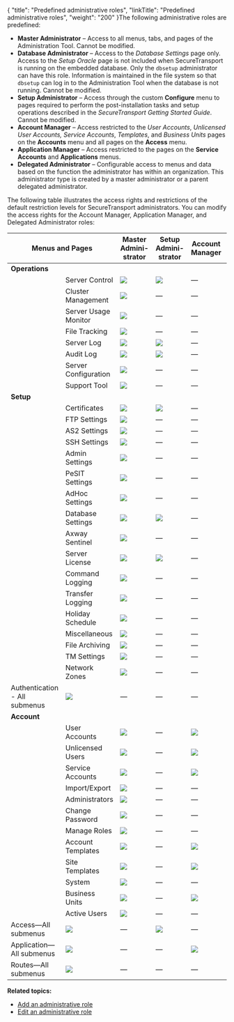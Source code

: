 {
    "title": "Predefined administrative roles",
    "linkTitle": "Predefined administrative roles",
    "weight": "200"
}The following administrative roles are predefined:

-   **Master Administrator** – Access to all menus, tabs, and pages of the Administration Tool. Cannot be modified.
-   **Database Administrator** – Access to the *Database Settings* page only. Access to the *Setup Oracle* page is not included when <span class="mc-variable axway_variables.Component_Short_Name variable">SecureTransport</span> is running on the embedded database. Only the `dbsetup` administrator can have this role. Information is maintained in the file system so that `dbsetup` can log in to the Administration Tool when the database is not running. Cannot be modified.
-   **Setup Administrator** – Access through the custom **Configure** menu to pages required to perform the post-installation tasks and setup operations described in the <span class="redirect_st_gs" cshid="gs" data-version="5.3.5">*<span class="mc-variable axway_variables.Component_Short_Name variable">SecureTransport</span> Getting Started Guide*</span>. Cannot be modified.
-   **Account Manager** – Access restricted to the *User Accounts*, **Unlicensed User Accounts*, Service Accounts*, *Templates*, and *Business Units* pages on the **Accounts** menu and all pages on the **Access** menu.
-   **Application Manager** – Access restricted to the pages on the **Service Accounts** and **Applications** menus.
-   **Delegated Administrator** – Configurable access to menus and data based on the function the administrator has within an organization. This administrator type is created by a master administrator or a parent delegated administrator.

The following table illustrates the access rights and restrictions of the default restriction levels for <span class="mc-variable axway_variables.Component_Short_Name variable">SecureTransport</span> administrators. You can modify the access rights for the Account Manager, Application Manager, and Delegated Administrator roles:

<table>
   <thead>
      <tr>
<th colspan="2" class="HeadE-Column1-Header1">Menus and Pages         </th>
<th style="text-align: center;" class="HeadE-Column1-Header1">Master<br />
Admini-<br />
strator         </th>
<th style="text-align: center;" class="HeadE-Column1-Header1">Setup<br />
Admini-<br />
strator         </th>
<th style="text-align: center;" class="HeadE-Column1-Header1">Account<br />
Manager         </th>
<th style="text-align: center;" class="HeadE-Column1-Header1">Applica-<br />
tion<br />
Manager         </th>
<th style="text-align: center;" class="HeadD-Column1-Header1">Delegated<br />
Admini-<br />
strator         </th>
      </tr>
   </thead>
   <tbody>
      <tr>
         <td><strong>Operations</strong>         </td>
         <td>          </td>
         <td>          </td>
         <td>          </td>
         <td>          </td>
         <td>         </td>
      </tr>
      <tr>
         <td>          </td>
         <td>Server Control         </td>
         <td><img src="/Images/SecureTransport/Checkmark_10x9.png" />         </td>
         <td><img src="/Images/SecureTransport/Checkmark_11x10.png" />         </td>
         <td>—         </td>
         <td>—         </td>
         <td>—         </td>
      </tr>
      <tr>
         <td>          </td>
         <td>Cluster Management         </td>
         <td><img src="/Images/SecureTransport/Checkmark_11x10.png" />         </td>
         <td>—         </td>
         <td>—         </td>
         <td>—         </td>
         <td>—         </td>
      </tr>
      <tr>
         <td>          </td>
         <td>Server Usage Monitor         </td>
         <td><img src="/Images/SecureTransport/Checkmark_11x10.png" />         </td>
         <td>—         </td>
         <td>—         </td>
         <td>—         </td>
         <td>—         </td>
      </tr>
      <tr>
         <td>          </td>
         <td>File Tracking         </td>
         <td><img src="/Images/SecureTransport/Checkmark_11x10.png" />         </td>
         <td>—         </td>
         <td>—         </td>
         <td>—         </td>
         <td><img src="/Images/SecureTransport/Checkmark_11x10.png" />         </td>
      </tr>
      <tr>
         <td>          </td>
         <td>Server Log         </td>
         <td><img src="/Images/SecureTransport/Checkmark_11x10.png" />         </td>
         <td><img src="/Images/SecureTransport/Checkmark_11x10.png" />         </td>
         <td>—         </td>
         <td>—         </td>
         <td>—         </td>
      </tr>
      <tr>
         <td>          </td>
         <td>Audit Log         </td>
         <td><img src="/Images/SecureTransport/Checkmark_11x10.png" />         </td>
         <td><img src="/Images/SecureTransport/Checkmark_11x10.png" />         </td>
         <td>—         </td>
         <td>—         </td>
         <td><img src="/Images/SecureTransport/Checkmark_12x11.png" />         </td>
      </tr>
      <tr>
         <td>          </td>
         <td>Server Configuration         </td>
         <td><img src="/Images/SecureTransport/Checkmark_11x10.png" />         </td>
         <td>—         </td>
         <td>—         </td>
         <td>—         </td>
         <td>—         </td>
      </tr>
      <tr>
         <td>          </td>
         <td>Support Tool         </td>
         <td><img src="/Images/SecureTransport/Checkmark_11x10.png" />         </td>
         <td>—         </td>
         <td>—         </td>
         <td>—         </td>
         <td>—         </td>
      </tr>
      <tr>
         <td><strong>Setup</strong>         </td>
         <td>          </td>
         <td>          </td>
         <td>          </td>
         <td>          </td>
         <td>         </td>
      </tr>
      <tr>
         <td>          </td>
         <td>Certificates         </td>
         <td><img src="/Images/SecureTransport/Checkmark_11x10.png" />         </td>
         <td><img src="/Images/SecureTransport/Checkmark_11x10.png" />         </td>
         <td>—         </td>
         <td>—         </td>
         <td>—         </td>
      </tr>
      <tr>
         <td>          </td>
         <td>FTP Settings         </td>
         <td><img src="/Images/SecureTransport/Checkmark_11x10.png" />         </td>
         <td>—         </td>
         <td>—         </td>
         <td>—         </td>
         <td>—         </td>
      </tr>
      <tr>
         <td>          </td>
         <td>AS2 Settings         </td>
         <td><img src="/Images/SecureTransport/Checkmark_11x10.png" />         </td>
         <td>—         </td>
         <td>—         </td>
         <td>—         </td>
         <td>—         </td>
      </tr>
      <tr>
         <td>          </td>
         <td>SSH Settings         </td>
         <td><img src="/Images/SecureTransport/Checkmark_11x10.png" />         </td>
         <td>—         </td>
         <td>—         </td>
         <td>—         </td>
         <td>—         </td>
      </tr>
      <tr>
         <td>          </td>
         <td>Admin Settings         </td>
         <td><img src="/Images/SecureTransport/Checkmark_11x10.png" />         </td>
         <td>—         </td>
         <td>—         </td>
         <td>—         </td>
         <td>—         </td>
      </tr>
      <tr>
         <td>          </td>
         <td>PeSIT Settings         </td>
         <td><img src="/Images/SecureTransport/Checkmark_11x10.png" />         </td>
         <td>—         </td>
         <td>—         </td>
         <td>—         </td>
         <td>—         </td>
      </tr>
      <tr>
         <td>          </td>
         <td>AdHoc Settings         </td>
         <td><img src="/Images/SecureTransport/Checkmark_11x10.png" />         </td>
         <td>—         </td>
         <td>—         </td>
         <td>—         </td>
         <td>—         </td>
      </tr>
      <tr>
         <td>          </td>
         <td>Database Settings         </td>
         <td><img src="/Images/SecureTransport/Checkmark_11x10.png" />         </td>
         <td><img src="/Images/SecureTransport/Checkmark_11x10.png" />         </td>
         <td>—         </td>
         <td>—         </td>
         <td>—         </td>
      </tr>
      <tr>
         <td>          </td>
         <td><span class="mc-variable axway_variables.Company_Name variable">Axway</span> Sentinel         </td>
         <td><img src="/Images/SecureTransport/Checkmark_11x10.png" />         </td>
         <td>—         </td>
         <td>—         </td>
         <td>—         </td>
         <td>—         </td>
      </tr>
      <tr>
         <td>          </td>
         <td>Server License         </td>
         <td><img src="/Images/SecureTransport/Checkmark_11x10.png" />         </td>
         <td><img src="/Images/SecureTransport/Checkmark_11x10.png" />         </td>
         <td>—         </td>
         <td>—         </td>
         <td>—         </td>
      </tr>
      <tr>
         <td>          </td>
         <td>Command Logging         </td>
         <td><img src="/Images/SecureTransport/Checkmark_11x10.png" />         </td>
         <td>—         </td>
         <td>—         </td>
         <td>—         </td>
         <td>—         </td>
      </tr>
      <tr>
         <td>          </td>
         <td>Transfer Logging         </td>
         <td><img src="/Images/SecureTransport/Checkmark_11x10.png" />         </td>
         <td>—         </td>
         <td>—         </td>
         <td>—         </td>
         <td>—         </td>
      </tr>
      <tr>
         <td>          </td>
         <td>Holiday Schedule         </td>
         <td><img src="/Images/SecureTransport/Checkmark_11x10.png" />         </td>
         <td>—         </td>
         <td>—         </td>
         <td>—         </td>
         <td>—         </td>
      </tr>
      <tr>
         <td>          </td>
         <td>Miscellaneous         </td>
         <td><img src="/Images/SecureTransport/Checkmark_11x10.png" />         </td>
         <td>—         </td>
         <td>—         </td>
         <td>—         </td>
         <td>—         </td>
      </tr>
      <tr>
         <td>          </td>
         <td>File Archiving         </td>
         <td><img src="/Images/SecureTransport/Checkmark_11x10.png" />         </td>
         <td>—         </td>
         <td>—         </td>
         <td>—         </td>
         <td>—         </td>
      </tr>
      <tr>
         <td>          </td>
         <td>TM Settings         </td>
         <td><img src="/Images/SecureTransport/Checkmark_11x10.png" />         </td>
         <td>—         </td>
         <td>—         </td>
         <td>—         </td>
         <td>—         </td>
      </tr>
      <tr>
         <td>          </td>
         <td>Network Zones         </td>
         <td><img src="/Images/SecureTransport/Checkmark_11x10.png" />         </td>
         <td>—         </td>
         <td>—         </td>
         <td>—         </td>
         <td>—         </td>
      </tr>
      <tr>
         <td>Authentication - All submenus         </td>
         <td><img src="/Images/SecureTransport/Checkmark_11x10.png" />         </td>
         <td>—         </td>
         <td>—         </td>
         <td>—         </td>
         <td>—         </td>
      </tr>
      <tr>
         <td><strong>Account</strong>         </td>
         <td>          </td>
         <td>          </td>
         <td>          </td>
         <td>          </td>
         <td>         </td>
      </tr>
      <tr>
         <td>          </td>
         <td>User Accounts         </td>
         <td><img src="/Images/SecureTransport/Checkmark_11x10.png" />         </td>
         <td>—         </td>
         <td><img src="/Images/SecureTransport/Checkmark_11x10.png" />         </td>
         <td>—         </td>
         <td><img src="/Images/SecureTransport/Checkmark_11x10.png" />         </td>
      </tr>
      <tr>
         <td>          </td>
         <td>Unlicensed Users         </td>
         <td><img src="/Images/SecureTransport/Checkmark_11x10.png" />         </td>
         <td>—         </td>
         <td><img src="/Images/SecureTransport/Checkmark_11x10.png" />         </td>
         <td>—         </td>
         <td><img src="/Images/SecureTransport/Checkmark_11x10.png" />         </td>
      </tr>
      <tr>
         <td>          </td>
         <td>Service Accounts         </td>
         <td><img src="/Images/SecureTransport/Checkmark_11x10.png" />         </td>
         <td>—         </td>
         <td><img src="/Images/SecureTransport/Checkmark_11x10.png" />         </td>
         <td><img src="/Images/SecureTransport/Checkmark_11x10.png" />         </td>
         <td><img src="/Images/SecureTransport/Checkmark_11x10.png" />         </td>
      </tr>
      <tr>
         <td>          </td>
         <td>Import/Export         </td>
         <td><img src="/Images/SecureTransport/Checkmark_11x10.png" />         </td>
         <td>—         </td>
         <td>—         </td>
         <td>—         </td>
         <td><img src="/Images/SecureTransport/Checkmark_11x10.png" />         </td>
      </tr>
      <tr>
         <td>          </td>
         <td>Administrators         </td>
         <td><img src="/Images/SecureTransport/Checkmark_11x10.png" />         </td>
         <td>—         </td>
         <td>—         </td>
         <td>—         </td>
         <td><img src="/Images/SecureTransport/Checkmark_11x10.png" />         </td>
      </tr>
      <tr>
         <td>          </td>
         <td>Change Password         </td>
         <td><img src="/Images/SecureTransport/Checkmark_11x10.png" />         </td>
         <td>—         </td>
         <td>—         </td>
         <td>—         </td>
         <td><img src="/Images/SecureTransport/Checkmark_11x10.png" />         </td>
      </tr>
      <tr>
         <td>          </td>
         <td>Manage Roles         </td>
         <td><img src="/Images/SecureTransport/Checkmark_11x10.png" />         </td>
         <td>—         </td>
         <td>—         </td>
         <td>—         </td>
         <td>—         </td>
      </tr>
      <tr>
         <td>          </td>
         <td>Account Templates         </td>
         <td><img src="/Images/SecureTransport/Checkmark_11x10.png" />         </td>
         <td>—         </td>
         <td><img src="/Images/SecureTransport/Checkmark_11x10.png" />         </td>
         <td>—         </td>
         <td><img src="/Images/SecureTransport/Checkmark_11x10.png" />         </td>
      </tr>
      <tr>
         <td>          </td>
         <td>Site Templates         </td>
         <td><img src="/Images/SecureTransport/Checkmark_11x10.png" />         </td>
         <td>—         </td>
         <td><img src="/Images/SecureTransport/Checkmark_11x10.png" />         </td>
         <td>—         </td>
         <td><img src="/Images/SecureTransport/Checkmark_11x10.png" />         </td>
      </tr>
      <tr>
         <td>          </td>
         <td>System         </td>
         <td><img src="/Images/SecureTransport/Checkmark_11x10.png" />         </td>
         <td>—         </td>
         <td>—         </td>
         <td>—         </td>
         <td><img src="/Images/SecureTransport/Checkmark_11x10.png" />         </td>
      </tr>
      <tr>
         <td>          </td>
         <td>Business Units         </td>
         <td><img src="/Images/SecureTransport/Checkmark_11x10.png" />         </td>
         <td>—         </td>
         <td><img src="/Images/SecureTransport/Checkmark_11x10.png" />         </td>
         <td>—         </td>
         <td><img src="/Images/SecureTransport/Checkmark_11x10.png" />         </td>
      </tr>
      <tr>
         <td>          </td>
         <td>Active Users         </td>
         <td><img src="/Images/SecureTransport/Checkmark_11x10.png" />         </td>
         <td>—         </td>
         <td>—         </td>
         <td>—         </td>
         <td>—         </td>
      </tr>
      <tr>
         <td>Access—All submenus         </td>
         <td><img src="/Images/SecureTransport/Checkmark_11x10.png" />         </td>
         <td>—         </td>
         <td><img src="/Images/SecureTransport/Checkmark_11x10.png" />         </td>
         <td>—         </td>
         <td>—         </td>
      </tr>
      <tr>
         <td>Application—All submenus         </td>
         <td><img src="/Images/SecureTransport/Checkmark_11x10.png" />         </td>
         <td>—         </td>
         <td>—         </td>
         <td><img src="/Images/SecureTransport/Checkmark_11x10.png" />         </td>
         <td><img src="/Images/SecureTransport/Checkmark_11x10.png" />         </td>
      </tr>
      <tr>
         <td>Routes—All submenus         </td>
         <td><img src="/Images/SecureTransport/Checkmark_11x10.png" />         </td>
         <td>—         </td>
         <td>—         </td>
         <td>—         </td>
         <td>—         </td>
      </tr>
   </tbody>
</table>

**Related topics:**

-   <a href="../r_st_add_administrative_role" class="MCXref xref">Add an administrative role</a>
-   <a href="../r_st_edit_administrative_role" class="MCXref xref">Edit an administrative role</a>
